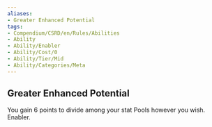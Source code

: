 ```yaml
---
aliases:
- Greater Enhanced Potential
tags:
- Compendium/CSRD/en/Rules/Abilities
- Ability
- Ability/Enabler
- Ability/Cost/0
- Ability/Tier/Mid
- Ability/Categories/Meta
---
```


  
## Greater Enhanced Potential  
You gain 6 points to divide among your stat Pools however you wish. Enabler.